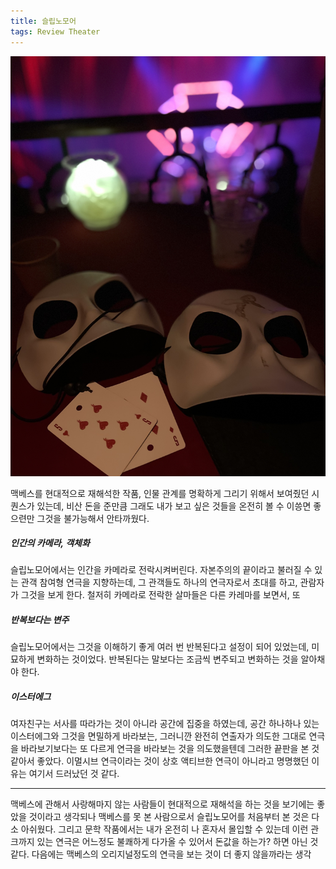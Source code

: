 ```yaml
---
title: 슬립노모어
tags: Review Theater
---
```


![image](/assets/images/250912_슬립노모어.jpeg)

맥베스를 현대적으로 재해석한 작품, 인물 관계를 명확하게 그리기 위해서 보여줬던 시퀀스가 있는데, 비산 돈을 준만큼 그래도 내가 보고 싶은 것들을 온전히 볼 수 이씅면 좋으련만 그것을 불가능해서 안타까웠다.

##### 인간의 카메라, 객체화
 슬립노모어에서는 인간을 카메라로 전락시켜버린다. 자본주의의 끝이라고 불러질 수 있는 관객 참여형 연극을 지향하는데, 그 관객들도 하나의 연극자로서 초대를 하고, 관람자가 그것을 보게 한다. 철저히 카메라로 전락한 살마들은 다른 카레마를 보면서, 또 


##### 반복보다는 변주
  슬립노모어에서는 그것을 이해하기 좋게 여러 번 반복된다고 설정이 되어 있었는데, 미묘하게 변화하는 것이었다. 반복된다는 말보다는 조금씩 변주되고 변화하는 것을 알아채야 한다.

##### 이스터에그
 여자친구는 서사를 따라가는 것이 아니라 공간에 집중을 하였는데, 공간 하나하나 있는 이스터에그와 그것을 면밀하게 바라보는, 그러니깐 완전히 연출자가 의도한 그대로 연극을 바라보기보다는 또 다르게 연극을 바라보는 것을 의도했을텐데 그러한 끝판을 본 것 같아서 좋았다. 이멀시브 연극이라는 것이 상호 액티브한 연극이 아니라고 명명했던 이유는 여기서 드러났던 것 같다.

---

맥베스에 관해서 사랑해마지 않는 사람들이 현대적으로 재해석을 하는 것을 보기에는 좋았을 것이라고 생각되나 맥베스를 못 본 사람으로서 슬립노모어를 처음부터 본 것은 다소 아쉬웠다. 그리고 문학 작품에서는 내가 온전히 나 혼자서 몰입할 수 있는데 이런 관크까지 있는 연극은 어느정도 불쾌하게 다가올 수 있어서 돈값을 하는가? 하면 아닌 것 같다. 다음에는 맥베스의 오리지널정도의 연극을 보는 것이 더 좋지 않을까라는 생각